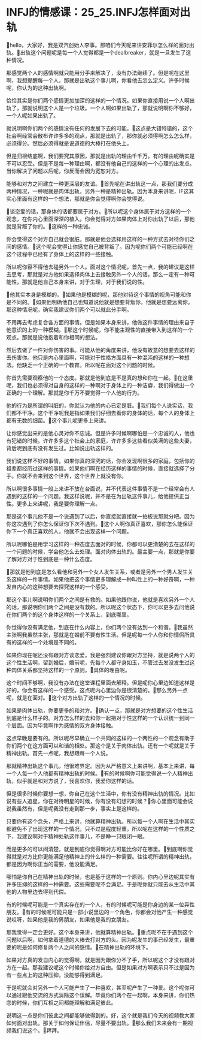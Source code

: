 # INFJ的情感课：25_25.INFJ怎样面对出轨

🎼hello，大家好，我是双汽创始人李事。那咱们今天呢来讲安菲尔怎么样的面对出轨。🎼出轨这个问题呢是每一个人觉得都是一个dealbreaker，就是一旦发生了这种情况。

那感觉两个人的感情啊就只能用分手来解决了，没有办法继续了。但是呢在这里啊，我想提醒每一个人，那就是出轨这个事儿啊，你看他去怎么定义。许多时候呢，你认为的这种出轨啊。

恰恰其实是你们两个感情更加加深的这样的一个情况。如果你直接用说一个人啊出轨了，那就说明这个人是一个垃圾。一个人啊如果出轨了，那就说明啊你不够好，一个人呢如果出轨了。

就说明啊你们两个的感情没有任何的发展下去的可能。🎼这点是大错特错的，这个社会啊经常会散布许许多多的观点，那就是出轨了，那你就必须得啊怎么怎么样，必须得分。然后必须得就是说道德的大棒打在他头上。

但是归根结底啊，我们要究其原因，那就是出轨的理由千千万。有的理由呢确实是不可以忍受。但是不是每一种理由啊，都没有他自己的这样的一个心理的出发点。当你解决了问题以后呢，你反而会因为宽恕对方。

能够和对方之间建立一种更深层的友谊。🎼首先呢在讲出轨这一点，那我们要分成两种情况，一种呢就是肉体出轨，另外一种是精神出轨。因为本身来讲呢，IF这其实心里面有这样的一个想法，那就是你会觉得啊你会觉得说。

🎼谈恋爱的话，那身体的话都要属于对方。🎼所以呢这个身体属于对方这样的一个观念，在你内心里面深深的植入。你会觉得对方如果肉体上对你出轨了以后，那他就是背叛了你的。🎼这样的一种忠诚。

你会觉得这个对方自己就会很脏。那就是他会选择用这样的一种方式去对待你们之间的感情。🎼这个呢会觉得让你感觉自己被背叛了。因为呢你们两个可能已经啊在这个过程中已经有了身体上的这样的一些接触。

所以呢你容不得他去碰另外一个人。面对这个情况呢，首先一点，我的建议是这样去思考，那就是对方他如果选择肉体上去接触另外一个人的话，那么一定有一种可能性，那就是他自己本身来讲，对于生理，对于我们说的性。

🎼他其实本身是模糊的。🎼如果他是模糊的呢，那他对待这个事情的视角可能和你是不同的。🎼如果他明确他自己也知道说他就是想要背叛你，他就是想要远离你。那这种情况呢，确实我建议你们两个可以就此分手啊。

不用再去考虑复合各方面的事情。但是如果本身来讲，他做这件事情的理由来自于他意识的上的一种模糊。🎼那这个时候呢，你不能主观性的直接带入到这样的一个观点。那就是说他抱着和你相同的想法。

然后去做了一件对你伤害的事。可能从他的角度来讲，他没有故意的想要去这样的去伤害你。他只是内心里面啊，可能对于性格方面具有一种混沌的这样的一种想法。他缺乏一个正确的一个教育。所以呢在面对这个问题的时候。

你首先需要观察他的一个态度。那就是他到底是不是真的想和你在一起。🎼在这里呢，我们也必须得对自身的这样的一种啊对于身体上的一种洁癖，我们得做出一个正确的一个理解。那就是你千万不要觉得一个人他的行为。

他的行为是所谓的叫脏的，你就认为他的内心已定是脏。🎼我们每个人说实话，我们都不干净。这个干净呢我是指如果我们仔细去看你的身体的话，每个人的身体上都有无数的细菌。🎼这个事儿呢更多上来讲。

让你感觉出来的是他心灵对你不忠诚。但是许多时候啊哪怕是一个忠诚的人，他也有犯错的时候。许许多多这个社会上的家庭，许许多多这些看似美满的这些夫妻，背后呢到底有没有发生过。比如说出轨这样的。

我们说这样不好的事情，如果你真的深究的话，你会发现啊很多的家庭，包括你的祖辈都经历过这样的事情。如果他们啊在经历这样的事情的时候，直接就选择了分手。你就不会来到这个世界，这个世界上就没有你。

所以啊很多事情一般上来讲不放在台面说，并不代表这件事情不是一个经常会有人遇到的这样的一个问题。我这样说呢，并不是在为出轨这件事儿，给他提供正当性。更多上来讲呢，我是要你理解一点。

那是这个事儿他不是一个说遇到了以后，你直接就直接就一拍板说那就分吧。因为你这次遇到了你怎么保证你下次不遇到。🎼这个人啊你真正喜欢，那你怎么能保证你下一个真正喜欢的人，他就不会出现这样一个问题。

所以呢哪怕是用学习这样的一种态度去面对的时候，你都可以更清楚的去在这样的一个问题的时候，学会他怎么去处理。面对肉体出轨的。最主要一点，那就是你要了解对方对于性到底是一种什么态度。

🎼那就是他到底是怎么看他和另外一个女人发生关系，或者是另外一个男人发生关系这样的一件事情。如果他把这个事情更多理解成一种叫性上的一种好奇啊，一种发自内心的这种想要去探究这样的一个感受。

那这个事儿啊说明你们两个之间是有救的。如果他跟你说，他就是喜欢另外一个人的话，那说明你们两个之间是没有救的。所以呢这个状态下，你可以更多去问他说在你们两个的这个身体这样的一个关系上，到底哪里。

你觉得你没有满足他，到底在什么内容上，你们两个没有达到一个和谐。🎼我虽然主张啊我虽然主张，那就是在婚前不要有性生活。但是呢每一个人你和你情侣所具有的这样的一个处境是不同的。

如果你现在呢还没有跟对方谈恋爱。我是强烈建议你跟对方坚持，就是说两个人的这个性生活啊，留到婚后，婚前呢，先每个人都守身如玉，不管过去发没发生过这种肉体关系都坚持这样的一个原则。🎼具体的理由呢。

这个时间不够啊，我没有办法在这堂课程里面去解释。但是呢你心里边知道这样是好的，你会有这样的一个感受。这点呢内心里边你是很清楚的。🎼那么另外一点呢，就是在面对。🎼这个对方出轨了这样的一个情况的时候。

如果是肉体出轨，你要更多的和对方。🎼确认一点，那就是对方想要的这个性生活到底是什么样子的。对方怎么样的去和你一起把对于性这样的一个认识统一到同一个层面。因为毕竟啊作为感情的双方身体接触。

这点早晚是要有的。所以呢尽早确立一个共同的这样的一个两性的一个观念有助于你们两个在这方面可以和谐的相处。那这个是关于肉体出轨。还有一个呢就是关于精神出轨。首先一点呢，我想跟每一个人说。

那就精神出轨这个事儿，他很难界定。因为从严格意义上来讲啊，基本上来讲，每一个人每一个人他都有精神出轨的时候。🎼有的时候啊你可能觉得说一个人精神出轨，似乎就是和对方说了，我喜欢你，我爱你这样的话。

但是很多时候你要想一想，你自己在这个生活中，你有没有精神出轨的情况。比如说有些人追星，你在对待明星的时候，你有没有幻想的时候？🎼你心里面可能会说说我虽然有，但是呢我没有走到那一步，事实上是这样的。

只要你有这个念头，严格上来讲，他就算精神出轨。所以每一个人啊在生活中其实都避免不了出现这样的一个情况，只不过是程度轻重。所以呢在这样的一个性质之下，我建议啊对于精神处轨这件事儿，不是睁一只眼闭一眼。

而是更多的可以问清楚，就是到底你觉得啊对方可能比你好在哪里。🎼到底啊你觉得就是对方比你更能满足他精神上的什么样的一种需要。往往呢所谓的精神出轨，都是因为啊你正当的需要，他没能满足。

哪怕是你自己在精神出轨的时候，也是基于这样的一个原则。你内心里边呢其实有许多压抑的这样的一种需要。这些需要呢不会满足。于是呢你就只能去从生活中其他的人物里边去得到代偿。

有的时候呢可能是一个真实存在的一个人，有的时候呢可能是你身边的某一位异性朋友。🎼有的时候呢可能只是一部小说里边的一个角色，你都会对他产生一种感觉说哎呀，如果他是我的男朋友，如果他是我的女朋友。

那我觉得一定会更好。这个本身来讲，他就算精神出轨。🎼重点呢不在于遇到这个问题以后啊，如何拿着道德的大棒去打对方的头。因为呢发生的事已经发生，最重要的呢是如何修复两个人之间的感情。🎼在精神出轨的环境下。

如果对方真的发自内心的觉得啊，就是因为跟你分不了手，所以呢这个才没有跟对方在一起。那我建议呢这个时候你给对方自由。但是如果对方啊表示只不过是因为有一些点上的这种压抑，没能够得到满足。

于是呢就会对另外一个人可能产生了一种喜欢，甚至呢产生了一种爱。这个呢你可以通过跟他交流的方式消除这个误解。毕竟你们两个在一起啊，本身来讲，你们热恋的时候，你们互相之间都能理解和满足彼此。

说明这一点是你们彼此之间都能够做得到的。好，这个就是我们今天的视频教大家如何面对出轨。那关于如何保证伴侣，尽量不要出轨。🎼那么我们未来会有一期视频我们说这个。🎼拜拜。

